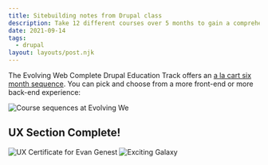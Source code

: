 ```yaml
---
title: Sitebuilding notes from Drupal class
description: Take 12 different courses over 5 months to gain a comprehensive understanding of Drupal
date: 2021-09-14
tags:
  - drupal
layout: layouts/post.njk
---
```


The Evolving Web Complete Drupal Education Track offers an [a la cart six month sequence](https://evolvingweb.ca/complete-drupal-education-track).  You can pick and choose from a more front-end or more back-end experience:

![Course sequences at Evolving We](https://evolvingweb.ca/sites/default/files/2021-05/2.0%20-%20timeline%20-%20complete%20track%402x_2.png "sequences")

## UX Section Complete!
![UX Certificate for Evan Genest](https://tatll.me/img/EvanG-UX-and-Content-Strategy-for-Drupal-Training-Certificate.png)
![Exciting Galaxy](https://images.unsplash.com/photo-1608178398319-48f814d0750c)

